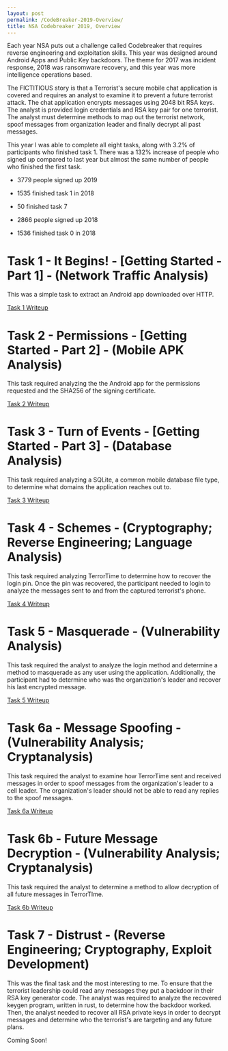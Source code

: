 ```yaml
---
layout: post
permalink: /CodeBreaker-2019-Overview/
title: NSA Codebreaker 2019, Overview
---
```


Each year NSA puts out a challenge called Codebreaker that requires reverse engineering and exploitation skills. This year was designed around Android Apps and Public Key backdoors. The theme for 2017 was incident response, 2018 was ransomware recovery, and this year was more intelligence operations based. 

The FICTITIOUS story is that a Terrorist's secure mobile chat application is covered and requires an analyst to examine it to prevent a future terrorist attack. The chat application encrypts messages using 2048 bit RSA keys. The analyst is provided login credentials and RSA key pair for one terrorist. The analyst must determine methods to map out the terrorist network, spoof messages from organization leader and finally decrypt all past messages. 

This year I was able to complete all eight tasks, along with 3.2% of participants who finished task 1. There was a 132% increase of people who signed up compared to last year but almost the same number of people who finished the first task. 

- 3779 people signed up 2019
- 1535 finished task 1 in 2018 
- 50 finished task 7

- 2866 people signed up 2018
- 1536 finished task 0 in 2018 


# Task 1 - It Begins! - [Getting Started - Part 1] - (Network Traffic Analysis) #

This was a simple task to extract an Android app downloaded over HTTP. 

[Task 1 Writeup](https://armerj.github.io/CodeBreaker-2019-Task-1/)

# Task 2 - Permissions - [Getting Started - Part 2] - (Mobile APK Analysis) #

This task required analyzing the the Android app for the permissions requested and the SHA256 of the signing certificate. 

[Task 2 Writeup](https://armerj.github.io/CodeBreaker-2019-Task-2/)

# Task 3 - Turn of Events - [Getting Started - Part 3] - (Database Analysis) #

This task required analyzing a SQLite, a common mobile database file type, to determine what domains the application reaches out to. 

[Task 3 Writeup](https://armerj.github.io/CodeBreaker-2019-Task-3/)

# Task 4 - Schemes - (Cryptography; Reverse Engineering; Language Analysis) #

This task required analyzing TerrorTime to determine how to recover the login pin. Once the pin was recovered, the participant needed to login to analyze the messages sent to and from the captured terrorist's phone. 

[Task 4 Writeup](https://armerj.github.io/CodeBreaker-2019-Task-4/)

# Task 5 - Masquerade - (Vulnerability Analysis) #

This task required the analyst to analyze the login method and determine a method to masquerade as any user using the application. Additionally, the participant had to determine who was the organization's leader and recover his last encrypted message. 

[Task 5 Writeup](https://armerj.github.io/CodeBreaker-2019-Task-5/)

# Task 6a - Message Spoofing - (Vulnerability Analysis; Cryptanalysis) #

This task required the analyst to examine how TerrorTime sent and received messages in order to spoof messages from the organization's leader to a cell leader. The organization's leader should not be able to read any replies to the spoof messages. 

[Task 6a Writeup](https://armerj.github.io/CodeBreaker-2019-Task-6a/)

# Task 6b - Future Message Decryption - (Vulnerability Analysis; Cryptanalysis) #

This task required the analyst to determine a method to allow decryption of all future messages in TerrorTIme. 

[Task 6b Writeup](https://armerj.github.io/CodeBreaker-2019-Task-6b/)

# Task 7 - Distrust - (Reverse Engineering; Cryptography, Exploit Development) #

This was the final task and the most interesting to me. To ensure that the terrorist leadership could read any messages they put a backdoor in their RSA key generator code. The analyst was required to analyze the recovered keygen program, written in rust, to determine how the backdoor worked. Then, the analyst needed to recover all RSA private keys in order to decrypt messages and determine who the terrorist's are targeting and any future plans. 

Coming Soon!
